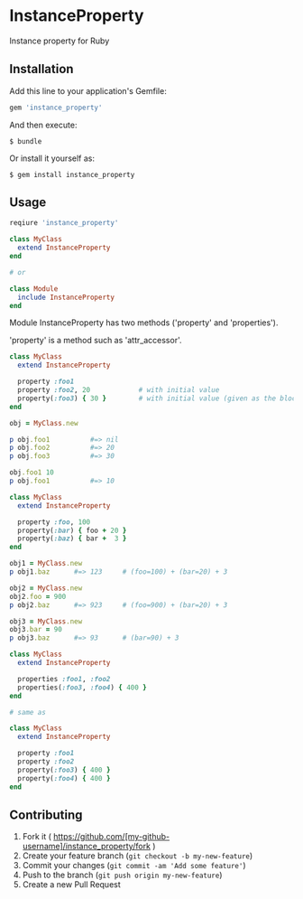 # InstanceProperty

Instance property for Ruby

## Installation

Add this line to your application's Gemfile:

```ruby
gem 'instance_property'
```

And then execute:

    $ bundle

Or install it yourself as:

    $ gem install instance_property

## Usage

```ruby
reqiure 'instance_property'

class MyClass
  extend InstanceProperty
end

# or

class Module
  include InstanceProperty
end
```

Module InstanceProperty has two methods ('property' and 'properties').

'property' is a method such as 'attr_accessor'.

```ruby
class MyClass
  extend InstanceProperty

  property :foo1
  property :foo2, 20			# with initial value
  property(:foo3) { 30 }		# with initial value (given as the block)
end

obj = MyClass.new

p obj.foo1			#=> nil
p obj.foo2			#=> 20
p obj.foo3			#=> 30

obj.foo1 10
p obj.foo1          #=> 10
```

```ruby
class MyClass
  extend InstanceProperty

  property :foo, 100
  property(:bar) { foo + 20 }
  property(:baz) { bar +  3 }
end

obj1 = MyClass.new
p obj1.baz		#=> 123		# (foo=100) + (bar=20) + 3

obj2 = MyClass.new
obj2.foo = 900
p obj2.baz		#=> 923		# (foo=900) + (bar=20) + 3

obj3 = MyClass.new
obj3.bar = 90
p obj3.baz		#=> 93		# (bar=90) + 3

```

```ruby
class MyClass
  extend InstanceProperty

  properties :foo1, :foo2
  properties(:foo3, :foo4) { 400 }
end

# same as

class MyClass
  extend InstanceProperty

  property :foo1
  property :foo2
  property(:foo3) { 400 }
  property(:foo4) { 400 }
end
```

## Contributing

1. Fork it ( https://github.com/[my-github-username]/instance_property/fork )
2. Create your feature branch (`git checkout -b my-new-feature`)
3. Commit your changes (`git commit -am 'Add some feature'`)
4. Push to the branch (`git push origin my-new-feature`)
5. Create a new Pull Request
